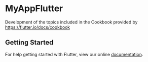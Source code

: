 # MyAppFlutter

Development of the topics included in the Cookbook provided by https://flutter.io/docs/cookbook

## Getting Started

For help getting started with Flutter, view our online
[documentation](https://flutter.io/).
